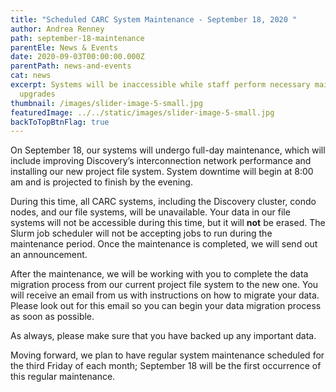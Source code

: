 ```yaml
---
title: "Scheduled CARC System Maintenance - September 18, 2020 "
author: Andrea Renney
path: september-18-maintenance
parentEle: News & Events
date: 2020-09-03T00:00:00.000Z
parentPath: news-and-events
cat: news
excerpt: Systems will be inaccessible while staff perform necessary maintenance,
  upgrades
thumbnail: /images/slider-image-5-small.jpg
featuredImage: ../../static/images/slider-image-5-small.jpg
backToTopBtnFlag: true
---
```

On September 18, our systems will undergo full-day maintenance, which will include improving Discovery’s interconnection network performance and installing our new project file system. System downtime will begin at 8:00 am and is projected to finish by the evening.

During this time, all CARC systems, including the Discovery cluster, condo nodes, and our file systems, will be unavailable. Your data in our file systems will not be accessible during this time, but it will **not** be erased. The Slurm job scheduler will not be accepting jobs to run during the maintenance period. Once the maintenance is completed, we will send out an announcement.

After the maintenance, we will be working with you to complete the data migration process from our current project file system to the new one. You will receive an email from us with instructions on how to migrate your data. Please look out for this email so you can begin your data migration process as soon as possible.

As always, please make sure that you have backed up any important data.

Moving forward, we plan to have regular system maintenance scheduled for the third Friday of each month; September 18 will be the first occurrence of this regular maintenance.